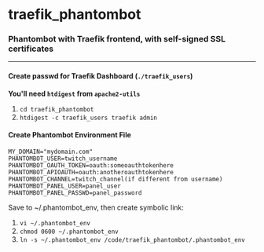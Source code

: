 # traefik_phantombot
### Phantombot with Traefik frontend, with self-signed SSL certificates
---
#### Create passwd for Traefik Dashboard (`./traefik_users`)
**You'll need `htdigest` from `apache2-utils`**
1. `cd traefik_phantombot`
2. `htdigest -c traefik_users traefik admin`

#### Create Phantombot Environment File
```
MY_DOMAIN="mydomain.com"
PHANTOMBOT_USER=twitch_username
PHANTOMBOT_OAUTH_TOKEN=oauth:someoauthtokenhere
PHANTOMBOT_APIOAUTH=oauth:anotheroauthtokenhere
PHANTOMBOT_CHANNEL=twitch_channel(if different from username)
PHANTOMBOT_PANEL_USER=panel_user
PHANTOMBOT_PANEL_PASSWD=panel_password
```
Save to ~/.phantombot_env, then create symbolic link:
1. `vi ~/.phantombot_env`
2. `chmod 0600 ~/.phantombot_env`
3. `ln -s ~/.phantombot_env /code/traefik_phantombot/.phantombot_env`
